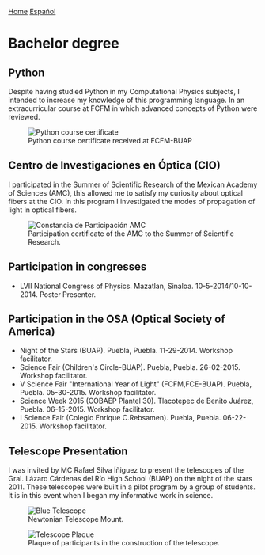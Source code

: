 [Home](index.md)
[Español](bacheloresp.md)
# Bachelor degree

## Python

Despite having studied Python in my Computational Physics subjects, I intended to increase my knowledge of this programming language. In an extracurricular course at FCFM in which advanced concepts of Python were reviewed.

<figure>
  <img
  src="https://imgur.com/ZVf3MCZ.jpg"
  alt="Python course certificate">
  <figcaption>Python course certificate received at FCFM-BUAP 
  </figcaption>
</figure>

## Centro de Investigaciones en Óptica (CIO)

I participated in the Summer of Scientific Research of the Mexican Academy of Sciences (AMC), this allowed me to satisfy my curiosity about optical fibers at the CIO. In this program I investigated the modes of propagation of light in optical fibers. 

<figure>
  <img
  src="https://imgur.com/Jk8r82A.jpg"
  alt="Constancia de Participación AMC">
  <figcaption>Participation certificate of the AMC to the Summer of Scientific Research.
  </figcaption>
</figure>

## Participation in congresses

- LVII National Congress of Physics. Mazatlan, Sinaloa. 10-5-2014/10-10-2014. Poster Presenter.

## Participation in the OSA (Optical Society of America)

- Night of the Stars (BUAP). Puebla, Puebla. 11-29-2014. Workshop facilitator.
- Science Fair (Children's Circle-BUAP). Puebla, Puebla. 26-02-2015. Workshop facilitator.
- V Science Fair "International Year of Light" (FCFM,FCE-BUAP). Puebla, Puebla. 05-30-2015. Workshop facilitator.
- Science Week 2015 (COBAEP Plantel 30). Tlacotepec de Benito Juárez, Puebla. 06-15-2015. Workshop facilitator.
- I Science Fair (Colegio Enrique C.Rebsamen). Puebla, Puebla. 06-22-2015. Workshop facilitator.

## Telescope Presentation

I was invited by MC Rafael Silva Íñiguez to present the telescopes of the Gral. Lázaro Cárdenas del Río High School (BUAP) on the night of the stars 2011. These telescopes were built in a pilot program by a group of students. It is in this event when I began my informative work in science. 

<figure>
  <img
  src="https://imgur.com/QHr1vyO.jpg"
  alt="Blue Telescope">
  <figcaption>Newtonian Telescope Mount.
  </figcaption>
</figure>

<figure>
  <img
  src="https://imgur.com/w8DuLCz.jpg"
  alt="Telescope Plaque">
  <figcaption>Plaque of participants in the construction of the telescope.
  </figcaption>
</figure>